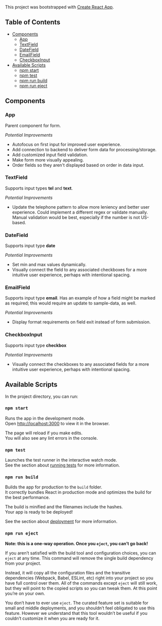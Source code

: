 This project was bootstrapped with [Create React App](https://github.com/facebookincubator/create-react-app).

## Table of Contents

- [Components](#components)
  - [App](#app)
  - [TextField](#textfield)
  - [DateField](#datefield)
  - [EmailField](#emailfield)
  - [CheckboxInput](#checkboxinput)
- [Available Scripts](#available-scripts)
  - [npm start](#npm-start)
  - [npm test](#npm-test)
  - [npm run build](#npm-run-build)
  - [npm run eject](#npm-run-eject)

## Components

### App
Parent component for form.

*Potential Improvements*
- Autofocus on first input for improved user experience.
- Add connection to backend to deliver form data for processing/storage.
- Add customized input field validation.
- Make form more visually appealing.
- Order fields so they aren't displayed based on order in data input.

### TextField
Supports input types **tel** and **text**.

*Potential Improvements*
- Update the telephone pattern to allow more leniency and better user experience. Could implement a different regex or validate manually. Manual validation would be best, especially if the number is not US-based.

### DateField
Supports input type **date**

*Potential Improvements*
- Set min and max values dynamically.
- Visually connect the field to any associated checkboxes for a more intuitive user experience, perhaps with intentional spacing.

### EmailField
Supports input type **email**. Has an example of how a field might be marked as required; this would require an update to sample-data, as well.

*Potential Improvements*
- Display format requirements on field exit instead of form submission.

### CheckboxInput
Supports input type **checkbox**

*Potential Improvements*
- Visually connect the checkboxes to any associated fields for a more intuitive user experience, perhaps with intentional spacing.

## Available Scripts

In the project directory, you can run:

### `npm start`

Runs the app in the development mode.<br>
Open [http://localhost:3000](http://localhost:3000) to view it in the browser.

The page will reload if you make edits.<br>
You will also see any lint errors in the console.

### `npm test`

Launches the test runner in the interactive watch mode.<br>
See the section about [running tests](#running-tests) for more information.

### `npm run build`

Builds the app for production to the `build` folder.<br>
It correctly bundles React in production mode and optimizes the build for the best performance.

The build is minified and the filenames include the hashes.<br>
Your app is ready to be deployed!

See the section about [deployment](#deployment) for more information.

### `npm run eject`

**Note: this is a one-way operation. Once you `eject`, you can’t go back!**

If you aren’t satisfied with the build tool and configuration choices, you can `eject` at any time. This command will remove the single build dependency from your project.

Instead, it will copy all the configuration files and the transitive dependencies (Webpack, Babel, ESLint, etc) right into your project so you have full control over them. All of the commands except `eject` will still work, but they will point to the copied scripts so you can tweak them. At this point you’re on your own.

You don’t have to ever use `eject`. The curated feature set is suitable for small and middle deployments, and you shouldn’t feel obligated to use this feature. However we understand that this tool wouldn’t be useful if you couldn’t customize it when you are ready for it.